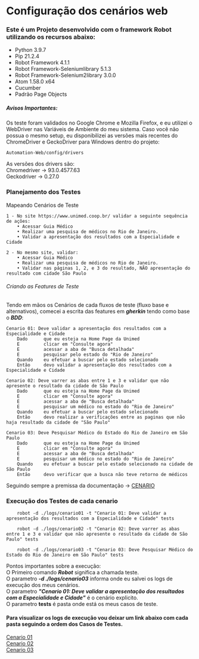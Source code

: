 # Configuração dos cenários web

### Este é um Projeto desenvolvido com o framework Robot utilizando os recursos abaixo:

* Python 3.9.7
* Pip 21.2.4
* Robot Framework 4.1.1
* Robot Framework-Seleniumlibrary 5.1.3
* Robot Framework-Selenium2library 3.0.0
* Atom 1.58.0 x64
* Cucumber
* Padrão Page Objects
<!--te-->

##### Avisos Importantes:
Os teste foram validados no Google Chrome e Mozilla Firefox, e eu utilizei o WebDriver nas Variáveis de Ambiente do meu sistema. Caso você não possua o mesmo setup, eu disponibilizei as versões mais recentes do ChromeDriver e GeckoDriver para Windows dentro do projeto:

````
Automation-Web/config/drivers
````
As versões dos drivers são: \
Chromedriver -> 93.0.4577.63 \
Geckodriver -> 0.27.0 

### Planejamento dos Testes
Mapeando Cenários de Teste
````
1 - No site https://www.unimed.coop.br/ validar a seguinte sequência de ações: 
    • Acessar Guia Médico 
    • Realizar uma pesquisa de médicos no Rio de Janeiro. 
    • Validar a apresentação dos resultados com a Especialidade e Cidade
    
2 - No mesmo site, validar: 
    • Acessar Guia Médico 
    • Realizar uma pesquisa de médicos no Rio de Janeiro. 
    • Validar nas páginas 1, 2, e 3 do resultado, NÃO apresentação do resultado com cidade São Paulo  
````

###### Criando as Features de Teste
Tendo em mãos os Cenários de cada fluxos de teste (fluxo base e alternativos), comecei a escrita das features em ***gherkin*** tendo como base o ***BDD***:
````
Cenario 01: Deve validar a apresentação dos resultados com a Especialidade e Cidade
    Dado      que eu esteja na Home Page da Unimed
    E         clicar em "Consulte agora"
    E         acessar a aba de "Busca detalhada"
    E         pesquisar pelo estado do "Rio de Janeiro"
    Quando    eu efetuar a buscar pelo estado selecionado
    Então     devo validar a apresentação dos resultados com a Especialidade e Cidade
````

````
Cenario 02: Deve varrer as abas entre 1 e 3 e validar que não apresente o resultado da cidade de São Paulo
    Dado      que eu esteja na Home Page da Unimed
    E         clicar em "Consulte agora"
    E         acessar a aba de "Busca detalhada"
    E         pesquisar um médico no estado do "Rio de Janeiro"
    Quando    eu efetuar a buscar pelo estado selecionado
    Então     devo realizar a verificações entre as paginas que não haja resultado da cidade de "São Paulo"
````

````
Cenario 03: Deve Pesquisar Médico do Estado do Rio de Janeiro em São Paulo
    Dado      que eu esteja na Home Page da Unimed
    E         clicar em "Consulte agora"
    E         acessar a aba de "Busca detalhada"
    E         pesquisar um médico no estado do "Rio de Janeiro"
    Quando    eu efetuar a buscar pelo estado selecionado na cidade de São Paulo
    Então     devo verificar que a busca não teve retorno de médicos
````

Seguindo sempre a premissa da documentação -> [CENARIO](https://github.com/David-Nascimento/DesafioQA-NoesisBrasil/blob/Develop/Automation-Web/documents/Desafio%201.pdf)

### Execução dos Testes de cada cenario

````
    robot -d ./logs/cenario01 -t "Cenario 01: Deve validar a apresentação dos resultados com a Especialidade e Cidade" tests
````

````
    robot -d ./logs/cenario02 -t "Cenario 02: Deve varrer as abas entre 1 e 3 e validar que não apresente o resultado da cidade de São Paulo" tests
````

````
    robot -d ./logs/cenario03 -t "Cenario 03: Deve Pesquisar Médico do Estado do Rio de Janeiro em São Paulo" tests
````

Pontos importantes sobre a execução: \
O Primeiro comando ***Robot*** significa a chamada teste. \
O parametro ***-d ./logs/cenario03*** informa onde eu salvei os logs de execução dos meus cenários. \
O parametro ***"Cenario 01: Deve validar a apresentação dos resultados com a Especialidade e Cidade"*** é o cenário explicito. \
O parametro **tests** é pasta onde está os meus casos de teste.

#### Para visualizar os logs de execução vou deixar um link abaixo com cada pasta seguindo a ordem dos Casos de Testes.

[Cenario 01](https://github.com/David-Nascimento/DesafioQA-NoesisBrasil/tree/Develop/Automation-Web/logs/cenario01) \
[Cenario 02](https://github.com/David-Nascimento/DesafioQA-NoesisBrasil/tree/Develop/Automation-Web/logs/cenario02) \
[Cenario 03](https://github.com/David-Nascimento/DesafioQA-NoesisBrasil/tree/Develop/Automation-Web/logs/cenario03)

